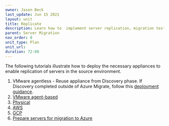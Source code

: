 ```yaml
---
owner: Jason Beck
last_update: Jun 15 2021
layout: unit
title: Replicate
description: Learn how to  implement server replication, migration testing, and plan for migration cutover execution.
parent: Server Migration
nav_order: 8
unit_type: Plan
unit_url: 
duration: 72:00
---
```

The following tutorials illustrate how to deploy the necessary appliances to enable replication of servers in the source environment.

1. VMware agentless - Reuse appliance from Discovery phase. If Discovery completed outside of Azure Migrate, follow this [deployment guidance](https://docs.microsoft.com/azure/migrate/tutorial-migrate-vmware#set-up-the-azure-migrate-appliance).
1. [VMware agent-based](https://docs.microsoft.com/azure/migrate/tutorial-migrate-vmware-agent)
1. [Physical](https://docs.microsoft.com/azure/migrate/tutorial-migrate-physical-virtual-machines)
1. [AWS](https://docs.microsoft.com/azure/migrate/tutorial-migrate-aws-virtual-machines)
1. [GCP](https://docs.microsoft.com/azure/migrate/tutorial-migrate-gcp-virtual-machines)
1. [Prepare servers for migration to Azure](https://docs.microsoft.com/azure/migrate/prepare-for-migration)
